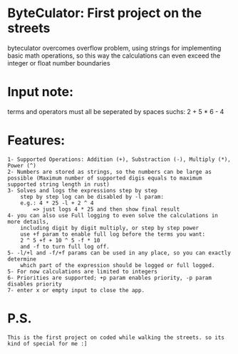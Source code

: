 # ByteCulator: First project on the streets
byteculator overcomes overflow problem, using strings for implementing basic math operations, 
so this way the calculations can even exceed the integer or float number boundaries

# Input note:
terms and operators must all be seperated by spaces suchs: 2 + 5 * 6 - 4

# Features:
    1- Supported Operations: Addition (+), Substraction (-), Multiply (*), Power (^)
    2- Numbers are stored as strings, so the numbers can be large as possible (Maximum number of supported digis equals to maximum supported string length in rust)
    3- Solves and logs the expressions step by step
        step by step log can be disabled by -l param:
        e.g.: 4 * 25 -l + 2 ^ 4
            => just logs 4 * 25 and then show final result
    4- you can also use Full logging to even solve the calculations in more details,
        including digit by digit multiply, or step by step power
        use +f param to enable full log before the terms you want:
        2 ^ 5 +f + 10 ^ 5 -f * 10
        and -f to turn full log off.
    5- -l/+l and -f/+f params can be used in any place, so you can exactly determine
        which part of the expression should be logged or full logged.
    5- For now calculations are limited to integers
    6- Priorities are supported; +p param enables priority, -p param disables priority
    7- enter x or empty input to close the app.

# P.S.
	This is the first project on coded while walking the streets. so its kind of special for me :]
